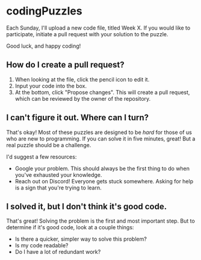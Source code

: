 # codingPuzzles

Each Sunday, I'll upload a new code file, titled Week X. If you would like to participate, initiate a pull request with your solution to the puzzle.

Good luck, and happy coding!

## How do I create a pull request?
1. When looking at the file, click the pencil icon to edit it.
2. Input your code into the box.
3. At the bottom, click "Propose changes". This will create a pull request, which can be reviewed by the owner of the repository.

## I can't figure it out. Where can I turn?
That's okay! Most of these puzzles are designed to be _hard_ for those of us who are new to programming. If you can solve it in five minutes, great! But a real puzzle should be a challenge.

I'd suggest a few resources:
- Google your problem. This should always be the first thing to do when you've exhausted your knowledge.
- Reach out on Discord! Everyone gets stuck somewhere. Asking for help is a sign that you're trying to learn. 

## I solved it, but I don't think it's good code.
That's great! Solving the problem is the first and most important step. But to determine if it's good code, look at a couple things:
- Is there a quicker, simpler way to solve this problem?
- Is my code readable?
- Do I have a lot of redundant work?
